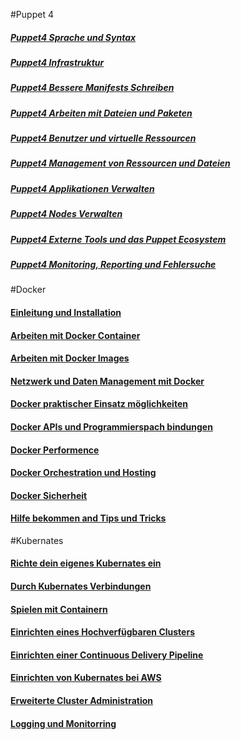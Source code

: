 #Puppet 4

##### [Puppet4 Sprache und Syntax](../puppet4-basics)
##### [Puppet4 Infrastruktur](../puppet4-infrastruktur)
##### [Puppet4 Bessere Manifests Schreiben](../puppet4-bessere-manifests)
##### [Puppet4 Arbeiten mit Dateien und Paketen](../puppet4-datein-packete)
##### [Puppet4 Benutzer und virtuelle Ressourcen](../puppet4-benutzer-virtuelleressourcen)
##### [Puppet4 Management von Ressourcen und Dateien](../puppet4-ressourcen-datein)
##### [Puppet4 Applikationen Verwalten](../puppet4-applikationen)
##### [Puppet4 Nodes Verwalten](../puppet4-nodes)
##### [Puppet4 Externe Tools und das Puppet Ecosystem](../puppet4-externe-tools-ecosystem)
##### [Puppet4 Monitoring, Reporting und Fehlersuche](../puppet-monitorin-reporting-fehlersuche)

#Docker

#### [Einleitung und Installation](../docker-einleitung-und-Installation)
#### [Arbeiten mit Docker Container](../docker-arbeiten-mit-docker)
#### [Arbeiten mit Docker Images](../docker-arbeiten-mit-docker-images)
#### [Netzwerk und Daten Management mit Docker](../docker-daten-mgmnt)
#### [Docker praktischer Einsatz möglichkeiten](../docker-praktischer-einsatz)
#### [Docker APIs und Programmierspach bindungen](../docker-api-programmierung)
#### [Docker Performence](../docker-performence)
#### [Docker Orchestration und Hosting](../docker-Orchestration-hosting)
#### [Docker Sicherheit](../docker-sicherheit)
#### [Hilfe bekommen and Tips und Tricks](../docker-hilfe-tips-tricks)

#Kubernates

#### [Richte dein eigenes Kubernates ein](../kubernates-einrichten)
#### [Durch Kubernates Verbindungen](../kubernates-konzepte)
#### [Spielen mit Containern](../kubernates-container)
#### [Einrichten eines Hochverfügbaren Clusters](../kubernates-ha-einrichten)
#### [Einrichten einer Continuous Delivery Pipeline](../kubernates-cd-pipline)
#### [Einrichten von Kubernates bei AWS](../kubernates-aws-einrichten)
#### [Erweiterte Cluster Administration](../kubernates-adv-administration)
#### [Logging und Monitorring](../kubernates-logging-monitorring)

